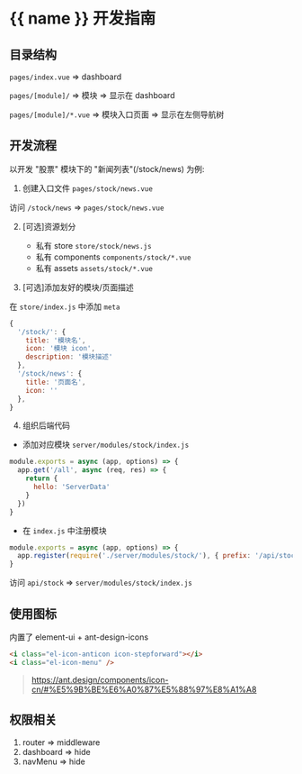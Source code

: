# {{ name }} 开发指南

## 目录结构

`pages/index.vue` => dashboard

`pages/[module]/` => 模块 => 显示在 dashboard

`pages/[module]/*.vue` => 模块入口页面 => 显示在左侧导航树

## 开发流程

以开发 "股票" 模块下的 "新闻列表"(/stock/news) 为例:

1.  创建入口文件 `pages/stock/news.vue`

访问 `/stock/news` => `pages/stock/news.vue`

2.  [可选]资源划分

    * 私有 store `store/stock/news.js`
    * 私有 components `components/stock/*.vue`
    * 私有 assets `assets/stock/*.vue`

3.  [可选]添加友好的模块/页面描述

在 `store/index.js` 中添加 `meta`

```js
{
  '/stock/': {
    title: '模块名',
    icon: '模块 icon',
    description: '模块描述'
  },
  '/stock/news': {
    title: '页面名',
    icon: ''
  },
}
```

4.  组织后端代码

* 添加对应模块 `server/modules/stock/index.js`

```js
module.exports = async (app, options) => {
  app.get('/all', async (req, res) => {
    return {
      hello: 'ServerData'
    }
  })
}
```

* 在 `index.js` 中注册模块

```js
module.exports = async (app, options) => {
  app.register(require('./server/modules/stock/'), { prefix: '/api/stock' })
}
```

访问 `api/stock` => `server/modules/stock/index.js`

## 使用图标

内置了 element-ui + ant-design-icons

```html
<i class="el-icon-anticon icon-stepforward"></i>
<i class="el-icon-menu" />
```

> https://ant.design/components/icon-cn/#%E5%9B%BE%E6%A0%87%E5%88%97%E8%A1%A8

## 权限相关

1.  router => middleware
2.  dashboard => hide
3.  navMenu => hide
